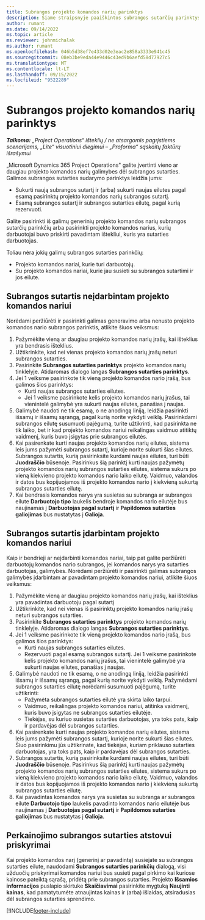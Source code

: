 ```yaml
---
title: Subrangos projekto komandos narių parinktys
description: Šiame straipsnyje paaiškintos subrangos sutarčių parinktys projekto komandos nariams „Microsoft Dynamics 365 Project Operations“.
author: rumant
ms.date: 09/14/2022
ms.topic: article
ms.reviewer: johnmichalak
ms.author: rumant
ms.openlocfilehash: 046b5d38ef7e433d02e3eac2e858a3333e941c45
ms.sourcegitcommit: 08eb3be9eda44e9446c43ed9b6aefd58d77927c5
ms.translationtype: MT
ms.contentlocale: lt-LT
ms.lasthandoff: 09/15/2022
ms.locfileid: "9522289"
---
```

# <a name="subcontracting-options-for-project-team-members"></a>Subrangos projekto komandos narių parinktys

_**Taikoma:** „Project Operations“ išteklių / ne atsargomis pagrįstiems scenarijams, „Lite“ visuotiniui diegimui – „Proforma“ sąskaitų faktūrų išrašymui_

„Microsoft Dynamics 365 Project Operations" galite įvertinti vieno ar daugiau projekto komandos narių galimybes dėl subrangos sutarties. Galimos subrangos sutarties sudarymo parinktys leidžia jums:

- Sukurti naują subrangos sutartį ir (arba) sukurti naujas eilutes pagal esamą pasirinktų projekto komandos narių subrangos sutartį. 
- Esamą subrangos sutartį ir subrangos sutarties eilutę, pagal kurią rezervuoti. 

Galite pasirinkti iš galimų generinių projekto komandos narių subrangos sutarčių parinkčių arba pasirinkti projekto komandos narius, kurių darbuotojai buvo priskirti pavadintam ištekliui, kuris yra sutarties darbuotojas. 

Toliau nėra jokių galimų subrangos sutarties parinkčių:

- Projekto komandos nariai, kurie turi darbuotojų. 
- Su projekto komandos nariai, kurie jau susieti su subrangos sutartimi ir jos eilute. 

## <a name="subcontracting-an-unstaffed-project-team-member"></a>Subrangos sutartis neįdarbintam projekto komandos nariui

Norėdami peržiūrėti ir pasirinkti galimas generavimo arba nenusto projekto komandos nario subrangos parinktis, atlikite šiuos veiksmus:

1. Pažymėkite vieną ar daugiau projekto komandos narių įrašų, kai išteklius yra bendrasis išteklius.
2. Užtikrinkite, kad nei vienas projekto komandos narių įrašų neturi subrangos sutarties. 
3. Pasirinkite **Subrangos sutarties parinktys** projekto komandos narių tinklelyje. Atidaromas dialogo langas **Subrangos sutarties parinktys**. 
4. Jei 1 veiksme pasirinkote tik vieną projekto komandos nario įrašą, bus galimos šios parinktys:
    - Kurti naujas subrangos sutarties eilutes. 
    - Jei 1 veiksme pasirinkote kelis projekto komandos narių įrašus, tai vienintelė galimybė yra sukurti naujas eilutes, panašias į naujas.
5. Galimybė naudoti ne tik esamą, o ne anodingą liniją, leidžia pasirinkti išsamų ir išsamų sąrangą, pagal kurią norite vykdyti veiklą. Pasirinkdami subrangos eilutę susumuoti pajėgumą, turite užtikrinti, kad pasirinkta ne tik laiko, bet ir kad projekto komandos nariui reikalingas vaidmuo atitiktų vaidmenį, kuris buvo įsigytas prie subrangos eilutės.
6. Kai pasirenkate kurti naujas projekto komandos narių eilutes, sistema leis jums pažymėti subrangos sutartį, kurioje norite sukurti šias eilutes. Subrangos sutartis, kurią pasirinksite kurdami naujas eilutes, turi būti **Juodraščio** būsenoje. Pasirinkus šią parinktį kurti naujas pažymėtų projekto komandos narių subrangos sutarties eilutes, sistema sukurs po vieną kiekvieno projekto komandos nario laiko eilutę. Vaidmuo, valandos ir datos bus kopijuojamos iš projekto komandos nario į kiekvieną sukurtą subrangos sutarties eilutę. 
7. Kai bendrasis komandos narys yra susietas su subranga ar subrangos eilute **Darbuotojo tipo** laukelis bendroje komandos nario eilutėje bus naujinamas į **Darbuotojas pagal sutartį** ir **Papildomos sutarties galiojimas** bus nustatytas į **Galioja**.

## <a name="subcontracting-a-staffed-project-team-member"></a>Subrangos sutartis įdarbintam projekto komandos nariui

Kaip ir bendrieji ar neįdarbinti komandos nariai, taip pat galite peržiūrėti darbuotojų komandos nario subrangos, jei komandos narys yra sutarties darbuotojas, galimybes. Norėdami peržiūrėti ir pasirinkti galimas subrangos galimybės įdarbintam ar pavadintam projekto komandos nariui, atlikite šiuos veiksmus:

1. Pažymėkite vieną ar daugiau projekto komandos narių įrašų, kai išteklius yra pavadintas darbuotoju pagal sutartį
2. Užtikrinkite, kad nei vienas iš pasirinktų projekto komandos narių įrašų neturi subrangos sutarties. 
3. Pasirinkite **Subrangos sutarties parinktys** projekto komandos narių tinklelyje. Atidaromas dialogo langas **Subrangos sutarties parinktys**. 
4. Jei 1 veiksme pasirinkote tik vieną projekto komandos nario įrašą, bus galimos šios parinktys:
      - Kurti naujas subrangos sutarties eilutes.
      - Rezervuoti pagal esamą subrangos sutartį.
  Jei 1 veiksme pasirinkote kelis projekto komandos narių įrašus, tai vienintelė galimybė yra sukurti naujas eilutes, panašias į naujas.
5. Galimybė naudoti ne tik esamą, o ne anodingą liniją, leidžia pasirinkti išsamų ir išsamų sąrangą, pagal kurią norite vykdyti veiklą. Pažymėdami subrangos sutarties eilutę norėdami susumuoti pajėgumą, turite užtikrinti:
      - Pažymėta subrangos sutarties eilutė yra skirta laiko tarpui. 
      - Vaidmuo, reikalingas projekto komandos nariui, atitinka vaidmenį, kuris buvo įsigytas ne subrangos sutarties eilutėje. 
      - Tiekėjas, su kuriuo susietas sutarties darbuotojas, yra toks pats, kaip ir pardavėjas dėl subrangos sutarties.
6. Kai pasirenkate kurti naujas projekto komandos narių eilutes, sistema leis jums pažymėti subrangos sutartį, kurioje norite sukurti šias eilutes. Šiuo pasirinkimu jūs užtikrinate, kad tiekėjas, kuriam priklauso sutarties darbuotojas, yra toks pats, kaip ir pardavėjas dėl subrangos sutarties. 
7. Subrangos sutartis, kurią pasirinksite kurdami naujas eilutes, turi būti **Juodraščio** būsenoje. Pasirinkus šią parinktį kurti naujas pažymėtų projekto komandos narių subrangos sutarties eilutes, sistema sukurs po vieną kiekvieno projekto komandos nario laiko eilutę. Vaidmuo, valandos ir datos bus kopijuojamos iš projekto komandos nario į kiekvieną sukurtą subrangos sutarties eilutę.  
8. Kai pavadintas komandos narys yra susietas su subranga ar subrangos eilute **Darbuotojo tipo** laukelis pavadinto komandos nario eilutėje bus naujinamas į **Darbuotojas pagal sutartį** ir **Papildomos sutarties galiojimas** bus nustatytas į **Galioja**.

## <a name="re-costing-subcontractor-assignments"></a>Perkainojimo subrangos sutarties atstovui priskyrimai

Kai projekto komandos narį (generinį ar pavadintą) susiejate su subrangos sutarties eilute, naudodami **Subrangos sutarties parinkčių** dialogą, visi užduočių priskyrimai komandos nariui bus susieti pagal pirkimo kai kuriose kainose pateiktą sąrašą, pridėtą prie subrangos sutarties. Projekto **Išsamios informacijos** puslapio skirtuke **Skaičiavimai** pasirinkite mygtuką **Naujinti kainas**, kad pamatytumėte atnaujintas kainas ir (arba) išlaidas, atsiradusias dėl subrangos sutarties sprendimo.

[!INCLUDE[footer-include](../../includes/footer-banner.md)]
